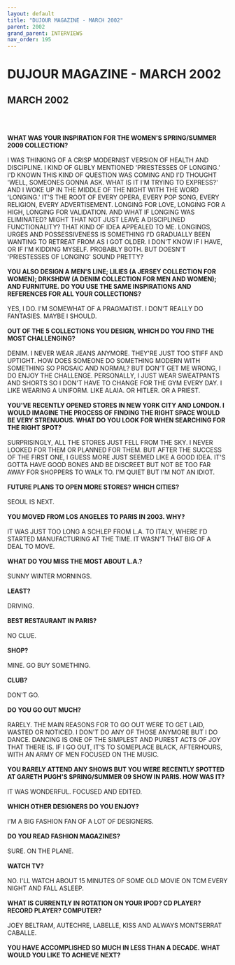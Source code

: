 ```yaml
---
layout: default
title: "DUJOUR MAGAZINE - MARCH 2002"
parent: 2002
grand_parent: INTERVIEWS
nav_order: 195
---
```


# DUJOUR MAGAZINE - MARCH 2002
## MARCH 2002

<br><br></p>
<p><b>WHAT WAS YOUR INSPIRATION FOR THE WOMEN'S SPRING/SUMMER 2009 COLLECTION?</b> <br />
<br />
I WAS THINKING OF A CRISP MODERNIST VERSION OF HEALTH AND DISCIPLINE. I KIND OF GLIBLY MENTIONED 'PRIESTESSES OF LONGING.' I'D KNOWN THIS KIND OF QUESTION WAS COMING AND I'D THOUGHT 'WELL, SOMEONES GONNA ASK. WHAT IS IT I'M TRYING TO EXPRESS?' AND I WOKE UP IN THE MIDDLE OF THE NIGHT WITH THE WORD 'LONGING.' IT'S THE ROOT OF EVERY OPERA, EVERY POP SONG, EVERY RELIGION, EVERY ADVERTISEMENT. LONGING FOR LOVE, LONGING FOR A HIGH, LONGING FOR VALIDATION. AND WHAT IF LONGING WAS ELIMINATED? MIGHT THAT NOT JUST LEAVE A DISCIPLINED FUNCTIONALITY? THAT KIND OF IDEA APPEALED TO ME. LONGINGS, URGES AND POSSESSIVENESS IS SOMETHING I'D GRADUALLY BEEN WANTING TO RETREAT FROM AS I GOT OLDER. I DON'T KNOW IF I HAVE, OR IF I'M KIDDING MYSELF. PROBABLY BOTH. BUT DOESN'T 'PRIESTESSES OF LONGING' SOUND PRETTY? <br />
<br />
<b>YOU ALSO DESIGN A MEN'S LINE; LILIES (A JERSEY COLLECTION FOR WOMEN); DRKSHDW (A DENIM COLLECTION FOR MEN AND WOMEN); AND FURNITURE. DO YOU USE THE SAME INSPIRATIONS AND REFERENCES FOR ALL YOUR COLLECTIONS?</b> <br />
<br />
YES, I DO. I'M SOMEWHAT OF A PRAGMATIST. I DON'T REALLY DO FANTASIES. MAYBE I SHOULD. <br />
<br />
<b>OUT OF THE 5 COLLECTIONS YOU DESIGN, WHICH DO YOU FIND THE MOST CHALLENGING?</b> <br />
<br />
DENIM. I NEVER WEAR JEANS ANYMORE. THEY'RE JUST TOO STIFF AND UPTIGHT. HOW DOES SOMEONE DO SOMETHING MODERN WITH SOMETHING SO PROSAIC AND NORMAL? BUT DON'T GET ME WRONG, I DO ENJOY THE CHALLENGE. PERSONALLY, I JUST WEAR SWEATPANTS AND SHORTS SO I DON'T HAVE TO CHANGE FOR THE GYM EVERY DAY. I LIKE WEARING A UNIFORM. LIKE ALAIA. OR HITLER. OR A PRIEST. <br />
<br />
<b>YOU'VE RECENTLY OPENED STORES IN NEW YORK CITY AND LONDON. I WOULD IMAGINE THE PROCESS OF FINDING THE RIGHT SPACE WOULD BE VERY STRENUOUS. WHAT DO YOU LOOK FOR WHEN SEARCHING FOR THE RIGHT SPOT?</b> <br />
<br />
SURPRISINGLY, ALL THE STORES JUST FELL FROM THE SKY. I NEVER LOOKED FOR THEM OR PLANNED FOR THEM. BUT AFTER THE SUCCESS OF THE FIRST ONE, I GUESS MORE JUST SEEMED LIKE A GOOD IDEA. IT'S GOTTA HAVE GOOD BONES AND BE DISCREET BUT NOT BE TOO FAR AWAY FOR SHOPPERS TO WALK TO. I'M QUIET BUT I'M NOT AN IDIOT. <br />
<br />
<b>FUTURE PLANS TO OPEN MORE STORES? WHICH CITIES?</b> <br />
<br />
SEOUL IS NEXT. <br />
<br />
<b>YOU MOVED FROM LOS ANGELES TO PARIS IN 2003. WHY? </b><br />
<br />
IT WAS JUST TOO LONG A SCHLEP FROM L.A. TO ITALY, WHERE I'D STARTED MANUFACTURING AT THE TIME. IT WASN'T THAT BIG OF A DEAL TO MOVE. <br />
<br />
<b>WHAT DO YOU MISS THE MOST ABOUT L.A.?</b> <br />
<br />
SUNNY WINTER MORNINGS. <br />
<br />
<b>LEAST?</b> <br />
<br />
DRIVING. <br />
<br />
<b>BEST RESTAURANT IN PARIS?</b> <br />
<br />
NO CLUE. <br />
<br />
<b>SHOP?</b> <br />
<br />
MINE. GO BUY SOMETHING. <br />
<br />
<b>CLUB?</b> <br />
<br />
DON'T GO. <br />
<br />
<b>DO YOU GO OUT MUCH?</b> <br />
<br />
RARELY. THE MAIN REASONS FOR TO GO OUT WERE TO GET LAID, WASTED OR NOTICED. I DON'T DO ANY OF THOSE ANYMORE BUT I DO DANCE. DANCING IS ONE OF THE SIMPLEST AND PUREST ACTS OF JOY THAT THERE IS. IF I GO OUT, IT'S TO SOMEPLACE BLACK, AFTERHOURS, WITH AN ARMY OF MEN FOCUSED ON THE MUSIC. <br />
<br />
<b>YOU RARELY ATTEND ANY SHOWS BUT YOU WERE RECENTLY SPOTTED AT GARETH PUGH'S SPRING/SUMMER 09 SHOW IN PARIS. HOW WAS IT?</b> <br />
<br />
IT WAS WONDERFUL. FOCUSED AND EDITED. <br />
<br />
<b>WHICH OTHER DESIGNERS DO YOU ENJOY?</b> <br />
<br />
I'M A BIG FASHION FAN OF A LOT OF DESIGNERS. <br />
<br />
<b>DO YOU READ FASHION MAGAZINES?</b> <br />
<br />
SURE. ON THE PLANE. <br />
<br />
<b>WATCH TV?</b> <br />
<br />
NO. I'LL WATCH ABOUT 15 MINUTES OF SOME OLD MOVIE ON TCM EVERY NIGHT AND FALL ASLEEP. <br />
<br />
<b>WHAT IS CURRENTLY IN ROTATION ON YOUR IPOD? CD PLAYER? RECORD PLAYER? COMPUTER?</b> <br />
<br />
JOEY BELTRAM, AUTECHRE, LABELLE, KISS AND ALWAYS MONTSERRAT CABALLE. <br />
<br />
<b>YOU HAVE ACCOMPLISHED SO MUCH IN LESS THAN A DECADE. WHAT WOULD YOU LIKE TO ACHIEVE NEXT?</b> <br />
<br />

